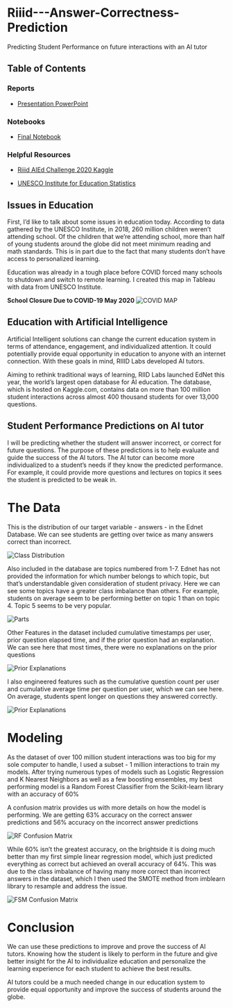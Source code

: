 # Riiid---Answer-Correctness-Prediction
Predicting Student Performance on future interactions with an AI tutor

## Table of Contents

### Reports
- [Presentation PowerPoint](https://github.com/SinShady/Riiid_AI_Tutor-Answer_Correctness_Predictions/blob/main/reports/StudentPredictions_ppt.pdf.pdf)

### Notebooks
- [Final Notebook](https://github.com/SinShady/Riiid_AI_Tutor-Answer_Correctness_Predictions/blob/main/notebooks/final/report.ipynb)

### Helpful Resources
 - [Riiid AIEd Challenge 2020 Kaggle](https://www.kaggle.com/c/riiid-test-answer-prediction)

- [UNESCO Institute for Education Statistics](http://uis.unesco.org/)

## Issues in Education
First, I’d like to talk about some issues in education today. According to data gathered by the UNESCO Institute, in 2018, 260 million children weren’t attending school. Of the children that we’re attending school, more than half of young students around the globe did not meet minimum reading and math standards. This is in part due to the fact that many students don’t have access to personalized learning.

Education was already in a tough place before COVID forced many schools to shutdown and switch to remote learning. I created this map in Tableau with data from UNESCO Institute.

<b>School Closure Due to COVID-19 May 2020</b>
![COVID MAP](/reports/figures/COVID_map.png)

## Education with Artificial Intelligence
 Artificial Intelligent solutions can change the current education system in terms of attendance, engagement, and individualized attention. It could potentially provide equal opportunity in education to anyone with an internet connection. With these goals in mind, RIIID Labs developed AI tutors.

Aiming to rethink traditional ways of learning, RIID Labs launched EdNet this year, the world’s largest open database for AI education. The database, which is hosted on Kaggle.com, contains data on more than 100 million student interactions across almost 400 thousand students for over 13,000 questions.

## Student Performance Predictions on AI tutor
I will be predicting whether the student will answer incorrect, or correct for future questions. The purpose of these predictions is to help evaluate and guide the success of the AI tutors. The AI tutor can become more individualized to a student’s needs if they know the predicted performance. For example, it could provide more questions and lectures on topics it sees the student is predicted to be weak in.

# The Data

This is the distribution of our target variable - answers - in the Ednet Database. We can see students are getting over twice as many answers correct than incorrect.

![Class Distribution](/reports/figures/class_imbalance.png)

Also included in the database are topics numbered from 1-7. Ednet has not provided the information for which number belongs to which topic, but that’s understandable given consideration of student privacy. Here we can see some topics have a greater class imbalance than others. For example, students on average seem to be performing better on topic 1 than on topic 4. Topic 5 seems to be very popular.

![Parts](/reports/figures/parts.png)

Other Features in the dataset included cumulative timestamps per user, prior question elapsed time, and if the prior question had an explanation. We can see here that most times, there were no explanations on the prior questions

![Prior Explanations](/reports/figures/prior_q_explanation.png)

I also engineered features such as the cumulative question count per user and cumulative average time per question per user, which we can see here. On average, students spent longer on questions they answered correctly.

![Prior Explanations](/reports/figures/Average_Time_Per_Question.png)

# Modeling
 As the dataset of over 100 million student interactions was too big for my sole computer to handle, I used a subset - 1 million interactions to train my models. After trying numerous types of models such as Logistic Regression and K Nearest Neighbors as well as a few boosting ensembles, my best performing model is a Random Forest Classifier from the Scikit-learn library with an accuracy of 60%

 A confusion matrix provides us with more details on how the model is performing. We are getting 63% accuracy on the correct answer predictions and 56% accuracy on the incorrect answer predictions

 ![RF Confusion Matrix](/reports/figures/rf_matrix.png)

 While 60% isn’t the greatest accuracy, on the brightside it is doing much better than my first simple linear regression model, which just predicted everything as correct but achieved an overall accuracy of 64%. This was due to the class imbalance of having many more correct than incorrect answers in the dataset, which I then used the SMOTE method from imblearn library to resample and address the issue.

  ![FSM Confusion Matrix](/reports/figures/fsm_matrix.png)

# Conclusion
We can use these predictions to improve and prove the success of AI tutors. Knowing how the student is likely to perform in the future and give better insight for the AI to individualize education and personalize the learning experience for each student to achieve the best results.

AI tutors could be a much needed change in our education system to provide equal opportunity and improve the success of students around the globe.
